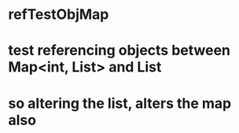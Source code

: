 # refTestObjMap
# test referencing objects between Map<int, List<Obj>> and List<Obj>
# so altering the list, alters the map also
